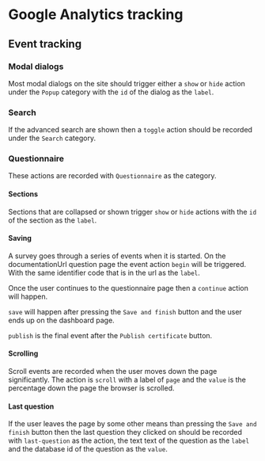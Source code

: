 Google Analytics tracking
=========================

Event tracking
--------------

### Modal dialogs

Most modal dialogs on the site should trigger
either a `show` or `hide` action under the
`Popup` category with the `id` of the dialog
as the `label`.

### Search

If the advanced search are shown then a
`toggle` action should be recorded under the
`Search` category.

### Questionnaire

These actions are recorded with `Questionnaire`
as the category.

#### Sections

Sections that are collapsed or shown trigger
`show` or `hide` actions with the `id` of the
section as the `label`.

#### Saving

A survey goes through a series of events when
it is started. On the documentationUrl question
page the event action `begin` will be triggered.
With the same identifier code that is in the url
as the `label`.

Once the user continues to the questionnaire page
then a `continue` action will happen.

`save` will happen after pressing the `Save and finish`
button and the user ends up on the dashboard page.

`publish` is the final event after the `Publish certificate`
button.

#### Scrolling

Scroll events are recorded when the user moves down
the page significantly. The action is `scroll` with
a label of `page` and the `value` is the percentage
down the page the browser is scrolled.

#### Last question

If the user leaves the page by some other means
than pressing the `Save and finish` button then
the last question they clicked on should be recorded
with `last-question` as the action, the text text
of the question as the `label` and the database id
of the question as the `value`.
